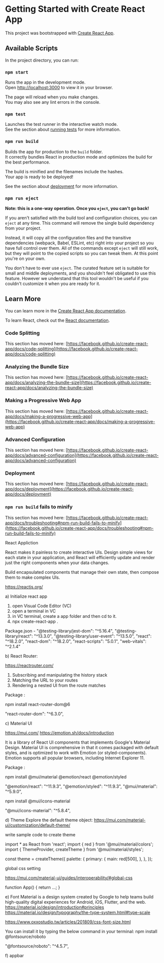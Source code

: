 # Getting Started with Create React App

This project was bootstrapped with [Create React App](https://github.com/facebook/create-react-app).

## Available Scripts

In the project directory, you can run:

### `npm start`

Runs the app in the development mode.\
Open [http://localhost:3000](http://localhost:3000) to view it in your browser.

The page will reload when you make changes.\
You may also see any lint errors in the console.

### `npm test`

Launches the test runner in the interactive watch mode.\
See the section about [running tests](https://facebook.github.io/create-react-app/docs/running-tests) for more information.

### `npm run build`

Builds the app for production to the `build` folder.\
It correctly bundles React in production mode and optimizes the build for the best performance.

The build is minified and the filenames include the hashes.\
Your app is ready to be deployed!

See the section about [deployment](https://facebook.github.io/create-react-app/docs/deployment) for more information.

### `npm run eject`

**Note: this is a one-way operation. Once you `eject`, you can't go back!**

If you aren't satisfied with the build tool and configuration choices, you can `eject` at any time. This command will remove the single build dependency from your project.

Instead, it will copy all the configuration files and the transitive dependencies (webpack, Babel, ESLint, etc) right into your project so you have full control over them. All of the commands except `eject` will still work, but they will point to the copied scripts so you can tweak them. At this point you're on your own.

You don't have to ever use `eject`. The curated feature set is suitable for small and middle deployments, and you shouldn't feel obligated to use this feature. However we understand that this tool wouldn't be useful if you couldn't customize it when you are ready for it.

## Learn More

You can learn more in the [Create React App documentation](https://facebook.github.io/create-react-app/docs/getting-started).

To learn React, check out the [React documentation](https://reactjs.org/).

### Code Splitting

This section has moved here: [https://facebook.github.io/create-react-app/docs/code-splitting](https://facebook.github.io/create-react-app/docs/code-splitting)

### Analyzing the Bundle Size

This section has moved here: [https://facebook.github.io/create-react-app/docs/analyzing-the-bundle-size](https://facebook.github.io/create-react-app/docs/analyzing-the-bundle-size)

### Making a Progressive Web App

This section has moved here: [https://facebook.github.io/create-react-app/docs/making-a-progressive-web-app](https://facebook.github.io/create-react-app/docs/making-a-progressive-web-app)

### Advanced Configuration

This section has moved here: [https://facebook.github.io/create-react-app/docs/advanced-configuration](https://facebook.github.io/create-react-app/docs/advanced-configuration)

### Deployment

This section has moved here: [https://facebook.github.io/create-react-app/docs/deployment](https://facebook.github.io/create-react-app/docs/deployment)

### `npm run build` fails to minify

This section has moved here: [https://facebook.github.io/create-react-app/docs/troubleshooting#npm-run-build-fails-to-minify](https://facebook.github.io/create-react-app/docs/troubleshooting#npm-run-build-fails-to-minify)


React Appliction

React makes it painless to create interactive UIs. Design simple views for each state in your application, and React will efficiently update and render just the right components when your data changes.

Build encapsulated components that manage their own state, then compose them to make complex UIs.

https://reactjs.org/


a) Initialize react app

1. open Visual Code Editor (VC)
2. open a terminal in VC
3. in VC terminal, create a app folder and then cd to it.
4. npx create-react-app .

Package.json -
"@testing-library/jest-dom": "^5.16.4",
"@testing-library/react": "^13.3.0",
"@testing-library/user-event": "^13.5.0",
"react": "^18.2.0",
"react-dom": "^18.2.0",
"react-scripts": "5.0.1",
"web-vitals": "^2.1.4"


b)  React Router:

https://reactrouter.com/

1. Subscribing and manipulating the history stack
2. Matching the URL to your routes
3. Rendering a nested UI from the route matches  

Package :

npm install react-router-dom@6

 "react-router-dom": "^6.3.0",

c) Material UI 

https://mui.com/
https://emotion.sh/docs/introduction

It is a library of React UI components that implements Google's Material Design.
Material UI is comprehensive in that it comes packaged with default styles, and is optimized to work with Emotion (or styled-components). Emotion supports all popular browsers, including Internet Explorer 11.

Package :

npm install @mui/material @emotion/react @emotion/styled

"@emotion/react": "^11.9.3",
"@emotion/styled": "^11.9.3",
"@mui/material": "^5.9.0",

npm install @mui/icons-material

 "@mui/icons-material": "^5.8.4",

d) Theme
Explore the default theme object:
https://mui.com/material-ui/customization/default-theme/

write sample code to create theme

import * as React from 'react';
import { red } from '@mui/material/colors';
import { ThemeProvider, createTheme } from '@mui/material/styles';

const theme = createTheme({
  palette: {
    primary: {
      main: red[500],
    },
  },
});

global css setting

https://mui.com/material-ui/guides/interoperability/#global-css

function App() {
  return <ThemeProvider theme={theme}>...</ThemeProvider>;
}


e) Font
Material is a design system created by Google to help teams build high-quality digital experiences for Android, iOS, Flutter, and the web.
https://material.io/design/introduction#principles
https://material.io/design/typography/the-type-system.html#type-scale

https://www.oxxostudio.tw/articles/201809/css-font-size.html


You can install it by typing the below command in your terminal:
npm install @fontsource/roboto

"@fontsource/roboto": "^4.5.7",

f) appbar

